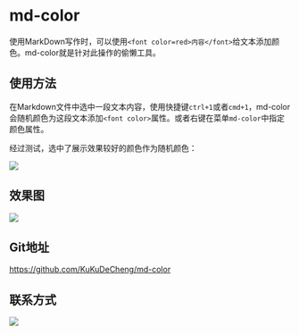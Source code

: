 # md-color 

使用MarkDown写作时，可以使用`<font color=red>内容</font>`给文本添加颜色。md-color就是针对此操作的偷懒工具。

## 使用方法

在Markdown文件中选中一段文本内容，使用快捷键`ctrl+1`或者`cmd+1`，md-color会随机颜色为这段文本添加`<font color>`属性。或者右键在菜单`md-color`中指定颜色属性。

经过测试，选中了展示效果较好的颜色作为随机颜色：

![](https://kukudecheng.github.io/md-color/img/color.png)

## 效果图

![](https://kukudecheng.github.io/md-color/img/效果.png)

## Git地址

https://github.com/KuKuDeCheng/md-color

## 联系方式

![](https://kukudecheng.github.io/md-color/img/wechat.jpg)